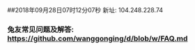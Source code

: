 ##2018年09月28日07时12分07秒 新址: 104.248.228.74
### 兔友常见问题及解答: https://github.com/wanggonging/d/blob/w/FAQ.md
